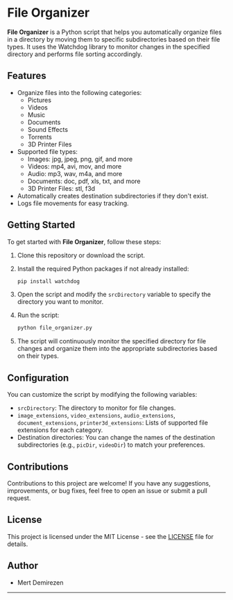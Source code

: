 
# File Organizer

**File Organizer** is a Python script that helps you automatically organize files in a directory by moving them to specific subdirectories based on their file types. It uses the Watchdog library to monitor changes in the specified directory and performs file sorting accordingly.

## Features

- Organize files into the following categories:
  - Pictures
  - Videos
  - Music
  - Documents
  - Sound Effects
  - Torrents
  - 3D Printer Files
- Supported file types:
  - Images: jpg, jpeg, png, gif, and more
  - Videos: mp4, avi, mov, and more
  - Audio: mp3, wav, m4a, and more
  - Documents: doc, pdf, xls, txt, and more
  - 3D Printer Files: stl, f3d
- Automatically creates destination subdirectories if they don't exist.
- Logs file movements for easy tracking.

## Getting Started

To get started with **File Organizer**, follow these steps:

1. Clone this repository or download the script.

2. Install the required Python packages if not already installed:

   ```bash
   pip install watchdog
   ```

3. Open the script and modify the `srcDirectory` variable to specify the directory you want to monitor.

4. Run the script:

   ```bash
   python file_organizer.py
   ```

5. The script will continuously monitor the specified directory for file changes and organize them into the appropriate subdirectories based on their types.

## Configuration

You can customize the script by modifying the following variables:

- `srcDirectory`: The directory to monitor for file changes.
- `image_extensions`, `video_extensions`, `audio_extensions`, `document_extensions`, `printer3d_extensions`: Lists of supported file extensions for each category.
- Destination directories: You can change the names of the destination subdirectories (e.g., `picDir`, `videoDir`) to match your preferences.

## Contributions

Contributions to this project are welcome! If you have any suggestions, improvements, or bug fixes, feel free to open an issue or submit a pull request.

## License

This project is licensed under the MIT License - see the [LICENSE](LICENSE) file for details.

## Author

- Mert Demirezen

---

